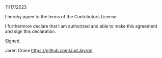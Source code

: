 11/17/2023

I hereby agree to the terms of the Contributors License

I furthermore declare that I am authorized and able to make this agreement and sign this declaration.

Signed,

Jaren Crane https://github.com/JustJayron
